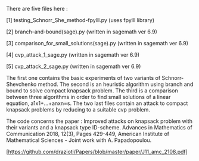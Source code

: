 
There are five files here :

[1] testing_Schnorr_She_method-fpylll.py (uses fpylll library)

[2] branch-and-bound(sage).py (written in sagemath ver 6.9)

[3] comparison_for_small_solutions(sage).py  (written in sagemath ver 6.9)

[4] cvp_attack_1_sage.py (written in sagemath ver 6.9)

[5] cvp_attack_2_sage.py (written in sagemath ver 6.9)

The first one contains the basic experiments of two variants of Schnorr-Shevchenko method.
The second is an heuristic algorithm using branch and bound to solve compact knapsack problem.
The third is a comparison between three algorithms in order to find small solutions of a linear equation, a1x1+...+anxn=s.
The two last files contain an attack to compact knapsack problems by reducing to a suitable cvp problem.

The code concerns the paper : Improved attacks on knapsack problem with their variants and a knapsack type ID-scheme. Advances in Mathematics of Communication 2018, 12(3), Pages 429-449, American Institute of Mathematical Sciences  - Joint work with A. Papadopoulou.

[https://github.com/drazioti/Papers/blob/master/paper/J11_amc_2108.pdf]
